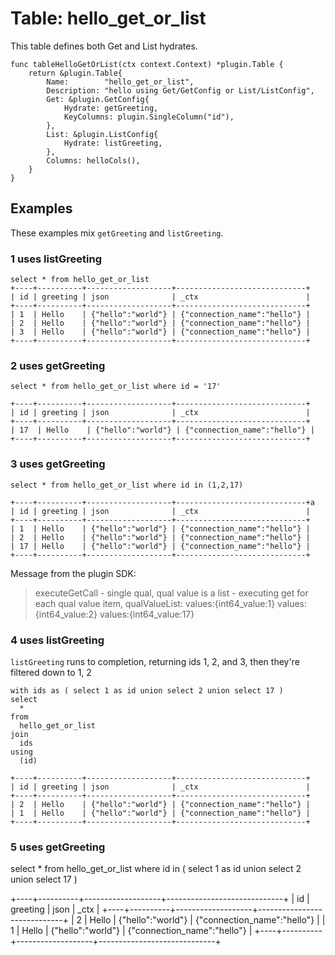 # Table: hello_get_or_list

This table defines both Get and List hydrates.

```
func tableHelloGetOrList(ctx context.Context) *plugin.Table { 
	return &plugin.Table{
		Name:        "hello_get_or_list",
		Description: "hello using Get/GetConfig or List/ListConfig",
		Get: &plugin.GetConfig{
			Hydrate: getGreeting,
			KeyColumns: plugin.SingleColumn("id"),
		},
		List: &plugin.ListConfig{
			Hydrate: listGreeting,
		},
		Columns: helloCols(),
	}
}
```
## Examples

These examples mix `getGreeting` and  `listGreeting`.

### 1 uses listGreeting

```
select * from hello_get_or_list 
+----+----------+-------------------+-----------------------------+
| id | greeting | json              | _ctx                        |
+----+----------+-------------------+-----------------------------+
| 1  | Hello    | {"hello":"world"} | {"connection_name":"hello"} |
| 2  | Hello    | {"hello":"world"} | {"connection_name":"hello"} |
| 3  | Hello    | {"hello":"world"} | {"connection_name":"hello"} |
+----+----------+-------------------+-----------------------------+
```

### 2 uses getGreeting

```
select * from hello_get_or_list where id = '17'
```

```
+----+----------+-------------------+-----------------------------+
| id | greeting | json              | _ctx                        |
+----+----------+-------------------+-----------------------------+
| 17  | Hello    | {"hello":"world"} | {"connection_name":"hello"} |
+----+----------+-------------------+-----------------------------+
```


### 3 uses getGreeting

```
select * from hello_get_or_list where id in (1,2,17)
```

```
+----+----------+-------------------+-----------------------------+a
| id | greeting | json              | _ctx                        |
+----+----------+-------------------+-----------------------------+
| 1  | Hello    | {"hello":"world"} | {"connection_name":"hello"} |
| 2  | Hello    | {"hello":"world"} | {"connection_name":"hello"} |
| 17 | Hello    | {"hello":"world"} | {"connection_name":"hello"} |
+----+----------+-------------------+-----------------------------+
```

Message from the plugin SDK:

> executeGetCall - single qual, qual value is a list - executing get for each qual value item, qualValueList: values:{int64_value:1}  values:{int64_value:2}  values:{int64_value:17}

### 4 uses listGreeting

`listGreeting` runs to completion, returning ids 1, 2, and 3, then they're filtered down to 1, 2

```
with ids as ( select 1 as id union select 2 union select 17 )
select 
  *
from 
  hello_get_or_list
join 
  ids
using
  (id)
```

```
+----+----------+-------------------+-----------------------------+
| id | greeting | json              | _ctx                        |
+----+----------+-------------------+-----------------------------+
| 2  | Hello    | {"hello":"world"} | {"connection_name":"hello"} |
| 1  | Hello    | {"hello":"world"} | {"connection_name":"hello"} |
+----+----------+-------------------+-----------------------------+
```

### 5 uses getGreeting

select 
  *
from 
  hello_get_or_list
where id in ( select 1 as id union select 2 union select 17 )

+----+----------+-------------------+-----------------------------+
| id | greeting | json              | _ctx                        |
+----+----------+-------------------+-----------------------------+
| 2  | Hello    | {"hello":"world"} | {"connection_name":"hello"} |
| 1  | Hello    | {"hello":"world"} | {"connection_name":"hello"} |
+----+----------+-------------------+-----------------------------+
